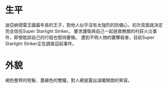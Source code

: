 <!-- TITLE: 約爾達 -->
<!-- SUBTITLE: 迪亞納德雷王國大王子 CV：花江夏樹 -->

# 生平
迪亞納德雷王國最年長的王子，對他人似乎沒有太強烈的防備心，初次見面就決定完全信任Super Starlight Striker。
要求護衛與自己一起拯救無關的村莊火災事件，即使耽誤自己的行程也堅持要做。
遭到不明人物的襲擊殺害，目前Super Starlight Striker正在調查這起事件。

# 外貌
褐色整齊的短髮、墨綠色的雙瞳，對人總是露出溫暖開朗的笑容。